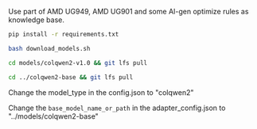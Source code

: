 Use part of AMD UG949, AMD UG901 and some AI-gen optimize rules as knowledge base.


```bash
pip install -r requirements.txt

bash download_models.sh

cd models/colqwen2-v1.0 && git lfs pull

cd ../colqwen2-base && git lfs pull
```

Change the model_type in the config.json to "colqwen2"

Change the `base_model_name_or_path` in the adapter_config.json to "../models/colqwen2-base"
